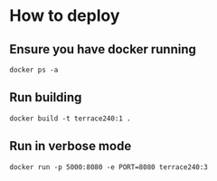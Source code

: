 # How to deploy

## Ensure you have docker running
```
docker ps -a
```

## Run building
```
docker build -t terrace240:1 .
```

## Run in verbose mode
```
docker run -p 5000:8080 -e PORT=8080 terrace240:3
```